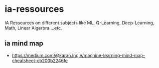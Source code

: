 # ia-ressources
IA Ressources on different subjects like ML, Q-Learning, Deep-Learning, Math, Linear Algerbra ...etc.

## ia mind map
- https://medium.com/@karan.ingle/machine-learning-mind-map-cheatsheet-cb200b2246fe

